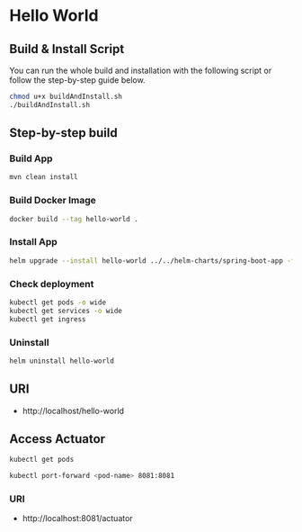 # Hello World

## Build & Install Script

You can run the whole build and installation with the following script or follow the step-by-step guide below.

```bash
chmod u+x buildAndInstall.sh
./buildAndInstall.sh
```

## Step-by-step build

### Build App
```bash
mvn clean install
```

### Build Docker Image
```bash
docker build --tag hello-world .
```

### Install App
```bash
helm upgrade --install hello-world ../../helm-charts/spring-boot-app -f deployment/values.yaml
```

### Check deployment
```bash
kubectl get pods -o wide
kubectl get services -o wide
kubectl get ingress
```

### Uninstall
```bash
helm uninstall hello-world
```

## URI

- http://localhost/hello-world

## Access Actuator
```bash
kubectl get pods
```
```bash
kubectl port-forward <pod-name> 8081:8081
```
### URI

- http://localhost:8081/actuator
